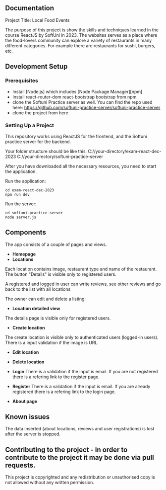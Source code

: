## Documentation


Project Title: Local Food Events

The purpose of this project is show the skills and techniques learned in the course ReactJS by SoftUni in 2023. The websites serves as a place where the food-lovers community can explore a variety of restaurants in many different categories. For example there are restaurants for sushi, burgers, etc.

## Development Setup

### Prerequisites

- Install [Node.js] which includes [Node Package Manager][npm]
- Install react-router-dom react-bootstrap bootstrap from npm
- clone the Softuni Practice server as well. You can find the repo used here: https://github.com/softuni-practice-server/softuni-practice-server
- clone the project from here

### Setting Up a Project

This repository works using ReactJS for the frontend, and the Softuni practice server for the backend.

Your folder structure should be like this:
C://your-directory/exam-react-dec-2023
C://your-directory/softuni-practice-server

After you have downloaded all the necessary resources, you need to start the application.

Run the application:
```
cd exam-react-dec-2023
npm run dev
```

Run the server:

```
cd softuni-practice-server
node server.js
```

## Components

The app consists of a couple of pages and views.

- **Homepage**
- **Locations**

Each location contains image, restaurant type and name of the restaurant. The button "Details" is visible only to registered users.

A registered and logged in user can write reviews, see other reviews and go back to the list with all locations

The owner can edit and delete a listing:


- **Location detailed view**

The details page is visible only for registered users.

- **Create location**

The create location is visible only to authenticated users (logged-in users). There is a input validation if the image is URL. 


- **Edit location**

- **Delete location**

- **Login**
There is a validation if the input is email. If you are not registered there is a refering link to the register page.

- **Register**
There is a validation if the input is email. If you are already registered there is a refering link to the login page.

- **About page**

## Known issues

The data inserted (about locations, reviews and user registrations) is lost after the server is stopped.

## Contributing to the project - in order to contribute to the project it may be done via pull requests.

This project is copyrighted and any redistribution or unauthorised copy is not allowed without any written permission.
